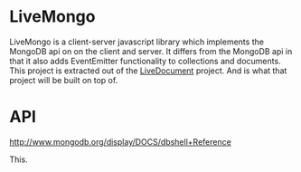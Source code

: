 LiveMongo
=========

  LiveMongo is a client-server javascript library which implements the MongoDB
api on on the client and server.  It differs from the MongoDB api in that it
also adds EventEmitter functionality to collections and documents.  This
project is extracted out of the [LiveDocument](http://github.com/xcoderzach/LiveDocument)
project.  And is what that project will be built on top of.

API
===

http://www.mongodb.org/display/DOCS/dbshell+Reference

This.

